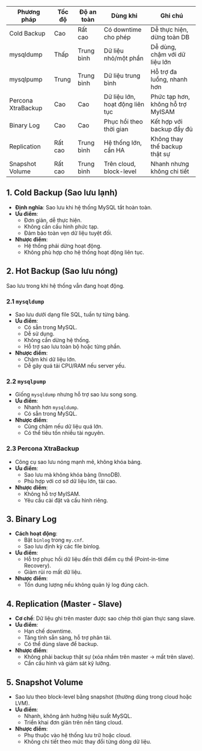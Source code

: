 | Phương pháp        | Tốc độ  | Độ an toàn | Dùng khi                        | Ghi chú                           |
| ------------------ | ------- | ---------- | ------------------------------- | --------------------------------- |
| Cold Backup        | Cao     | Rất cao    | Có downtime cho phép            | Dễ thực hiện, dừng toàn DB        |
| mysqldump          | Thấp    | Trung bình | Dữ liệu nhỏ/một phần            | Dễ dùng, chậm với dữ liệu lớn     |
| mysqlpump          | Trung   | Trung bình | Dữ liệu trung bình              | Hỗ trợ đa luồng, nhanh hơn        |
| Percona XtraBackup | Cao     | Cao        | Dữ liệu lớn, hoạt động liên tục | Phức tạp hơn, không hỗ trợ MyISAM |
| Binary Log         | Cao     | Cao        | Phục hồi theo thời gian         | Kết hợp với backup đầy đủ         |
| Replication        | Rất cao | Trung bình | Hệ thống lớn, cần HA            | Không thay thế backup thật sự     |
| Snapshot Volume    | Rất cao | Trung bình | Trên cloud, block-level         | Nhanh nhưng không chi tiết        |

## 1. Cold Backup (Sao lưu lạnh)

- **Định nghĩa**: Sao lưu khi hệ thống MySQL tắt hoàn toàn.
- **Ưu điểm**:
  - Đơn giản, dễ thực hiện.
  - Không cần cấu hình phức tạp.
  - Đảm bảo toàn vẹn dữ liệu tuyệt đối.
- **Nhược điểm**:
  - Hệ thống phải dừng hoạt động.
  - Không phù hợp cho hệ thống hoạt động liên tục.

## 2. Hot Backup (Sao lưu nóng)

Sao lưu trong khi hệ thống vẫn đang hoạt động.

### 2.1 `mysqldump`

- Sao lưu dưới dạng file SQL, tuần tự từng bảng.
- **Ưu điểm**:
  - Có sẵn trong MySQL.
  - Dễ sử dụng.
  - Không cần dừng hệ thống.
  - Hỗ trợ sao lưu toàn bộ hoặc từng phần.
- **Nhược điểm**:
  - Chậm khi dữ liệu lớn.
  - Dễ gây quá tải CPU/RAM nếu server yếu.

### 2.2 `mysqlpump`

- Giống `mysqldump` nhưng hỗ trợ sao lưu song song.
- **Ưu điểm**:
  - Nhanh hơn `mysqldump`.
  - Có sẵn trong MySQL.
- **Nhược điểm**:
  - Cũng chậm nếu dữ liệu quá lớn.
  - Có thể tiêu tốn nhiều tài nguyên.

### 2.3 Percona XtraBackup

- Công cụ sao lưu nóng mạnh mẽ, không khóa bảng.
- **Ưu điểm**:
  - Sao lưu mà không khóa bảng (InnoDB).
  - Phù hợp với cơ sở dữ liệu lớn, tải cao.
- **Nhược điểm**:
  - Không hỗ trợ MyISAM.
  - Yêu cầu cài đặt và cấu hình riêng.

## 3. Binary Log

- **Cách hoạt động**:
  - Bật `binlog` trong `my.cnf`.
  - Sao lưu định kỳ các file binlog.
- **Ưu điểm**:
  - Hỗ trợ phục hồi dữ liệu đến thời điểm cụ thể (Point-in-time Recovery).
  - Giảm rủi ro mất dữ liệu.
- **Nhược điểm**:
  - Tốn dung lượng nếu không quản lý log đúng cách.

## 4. Replication (Master - Slave)

- **Cơ chế**: Dữ liệu ghi trên master được sao chép thời gian thực sang slave.
- **Ưu điểm**:
  - Hạn chế downtime.
  - Tăng tính sẵn sàng, hỗ trợ phân tải.
  - Có thể dùng slave để backup.
- **Nhược điểm**:
  - Không phải backup thật sự (xóa nhầm trên master → mất trên slave).
  - Cần cấu hình và giám sát kỹ lưỡng.

## 5. Snapshot Volume

- Sao lưu theo block-level bằng snapshot (thường dùng trong cloud hoặc LVM).
- **Ưu điểm**:
  - Nhanh, không ảnh hưởng hiệu suất MySQL.
  - Triển khai đơn giản trên nền tảng cloud.
- **Nhược điểm**:
  - Phụ thuộc vào hệ thống lưu trữ hoặc cloud.
  - Không chi tiết theo mức thay đổi từng dòng dữ liệu.

